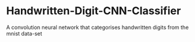 # Handwritten-Digit-CNN-Classifier
A convolution neural network that categorises handwritten digits from the mnist data-set
